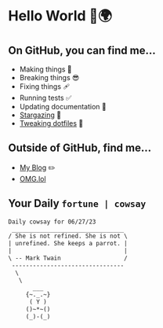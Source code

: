 # Hello World 👋🌍

## On GitHub, you can find me...

- Making things 🧰
- Breaking things 😎
- Fixing things 🩹
- Running tests ✅
- Updating documentation 📝
- [Stargazing](https://github.com/lemonase?tab=stars) 🌟
- [Tweaking dotfiles](https://github.com/lemonase/dotfiles) 📁


## Outside of GitHub, find me...

- [My Blog](https://madjam.dev/) ✏️
- [OMG.lol](https://jam.omg.lol/)

## Your Daily `fortune | cowsay`

```txt
Daily cowsay for 06/27/23
 ________________________________
/ She is not refined. She is not \
| unrefined. She keeps a parrot. |
|                                |
\ -- Mark Twain                  /
 --------------------------------
  \
   \
       ___  
     {~._.~}
      ( Y )
     ()~*~()   
     (_)-(_)   
```
